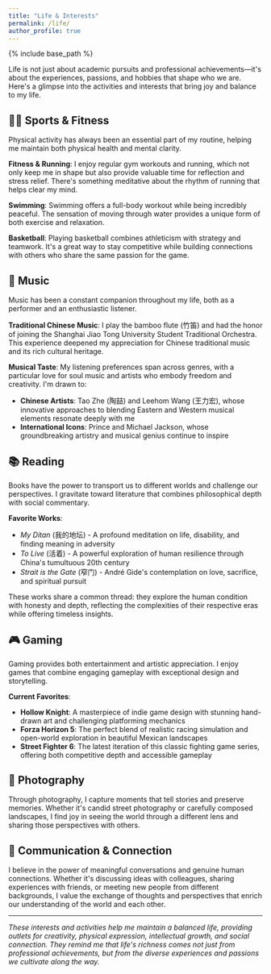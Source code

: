 ```yaml
---
title: "Life & Interests"
permalink: /life/
author_profile: true
---
```


{% include base_path %}

Life is not just about academic pursuits and professional achievements—it's about the experiences, passions, and hobbies that shape who we are. Here's a glimpse into the activities and interests that bring joy and balance to my life.

## 🏃‍♂️ Sports & Fitness

Physical activity has always been an essential part of my routine, helping me maintain both physical health and mental clarity.

**Fitness & Running**: I enjoy regular gym workouts and running, which not only keep me in shape but also provide valuable time for reflection and stress relief. There's something meditative about the rhythm of running that helps clear my mind.

**Swimming**: Swimming offers a full-body workout while being incredibly peaceful. The sensation of moving through water provides a unique form of both exercise and relaxation.

**Basketball**: Playing basketball combines athleticism with strategy and teamwork. It's a great way to stay competitive while building connections with others who share the same passion for the game.

## 🎵 Music

Music has been a constant companion throughout my life, both as a performer and an enthusiastic listener.

**Traditional Chinese Music**: I play the bamboo flute (竹笛) and had the honor of joining the Shanghai Jiao Tong University Student Traditional Orchestra. This experience deepened my appreciation for Chinese traditional music and its rich cultural heritage.

**Musical Taste**: My listening preferences span across genres, with a particular love for soul music and artists who embody freedom and creativity. I'm drawn to:

- **Chinese Artists**: Tao Zhe (陶喆) and Leehom Wang (王力宏), whose innovative approaches to blending Eastern and Western musical elements resonate deeply with me
- **International Icons**: Prince and Michael Jackson, whose groundbreaking artistry and musical genius continue to inspire

## 📚 Reading

Books have the power to transport us to different worlds and challenge our perspectives. I gravitate toward literature that combines philosophical depth with social commentary.

**Favorite Works**:

- *My Ditan* (我的地坛) - A profound meditation on life, disability, and finding meaning in adversity
- *To Live* (活着) - A powerful exploration of human resilience through China's tumultuous 20th century
- *Strait is the Gate* (窄门) - André Gide's contemplation on love, sacrifice, and spiritual pursuit

These works share a common thread: they explore the human condition with honesty and depth, reflecting the complexities of their respective eras while offering timeless insights.

## 🎮 Gaming

Gaming provides both entertainment and artistic appreciation. I enjoy games that combine engaging gameplay with exceptional design and storytelling.

**Current Favorites**:

- **Hollow Knight**: A masterpiece of indie game design with stunning hand-drawn art and challenging platforming mechanics
- **Forza Horizon 5**: The perfect blend of realistic racing simulation and open-world exploration in beautiful Mexican landscapes  
- **Street Fighter 6**: The latest iteration of this classic fighting game series, offering both competitive depth and accessible gameplay

## 📸 Photography

Through photography, I capture moments that tell stories and preserve memories. Whether it's candid street photography or carefully composed landscapes, I find joy in seeing the world through a different lens and sharing those perspectives with others.

## 🤝 Communication & Connection

I believe in the power of meaningful conversations and genuine human connections. Whether it's discussing ideas with colleagues, sharing experiences with friends, or meeting new people from different backgrounds, I value the exchange of thoughts and perspectives that enrich our understanding of the world and each other.

---

*These interests and activities help me maintain a balanced life, providing outlets for creativity, physical expression, intellectual growth, and social connection. They remind me that life's richness comes not just from professional achievements, but from the diverse experiences and passions we cultivate along the way.*
